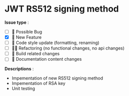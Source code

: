 # **JWT RS512 signing method**

**Issue type** :  

- [ ] 🐞 Possible Bug
- [x] 🦌 New Feature
- [ ] 🤴 Code style update (formatting, renaming)
- [ ] 🏇🏼 Refactoring (no functional changes, no api changes)
- [ ] 🏅 Build related changes
- [ ] 🦧 Documentation content changes

**Descriptions** :  

- Impementation of new RS512 signing method
- Impementation of RSA key
- Unit testing 

